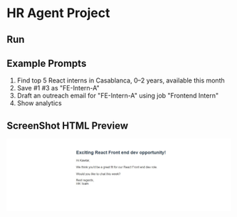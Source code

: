 # HR Agent Project

## Run


## Example Prompts
1. Find top 5 React interns in Casablanca, 0–2 years, available this month  
2. Save #1 #3 as "FE-Intern-A"  
3. Draft an outreach email for "FE-Intern-A" using job "Frontend Intern"  
4. Show analytics  

## ScreenShot HTML Preview
![Alt text](/screenshot.jpg)
